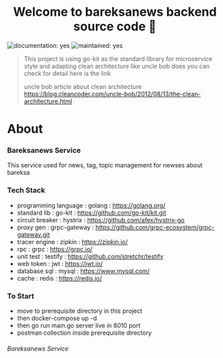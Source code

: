 <h1 align="center">Welcome to bareksanews backend source code 👋</h1>
<p>
  <img alt="documentation: yes" src="https://img.shields.io/badge/Documentation-Yes-green.svg" />
  <img alt="maintained: yes" src="https://img.shields.io/badge/Maintained-Yes-green.svg" />
</p>


>This project is using go-kit as the standard library for microservice style and adapting clean architecture like uncle bob does you can check for detail here is the link
>
>uncle bob article about clean architecture https://blog.cleancoder.com/uncle-bob/2012/08/13/the-clean-architecture.html



# About

### Bareksanews Service

This service used for news, tag, topic management for newses about bareksa

### Tech Stack

- programming language : golang : https://golang.org/
- standard lib : go-kit : https://github.com/go-kit/kit.git
- circuit breaker : hystrix : https://github.com/afex/hystrix-go
- proxy gen : grpc-gateway : https://github.com/grpc-ecosystem/grpc-gateway.git
- tracer engine : zipkin : https://zipkin.io/
- rpc : grpc : https://grpc.io/
- unit test : testify : https://github.com/stretchr/testify
- web token : jwt : https://jwt.io/
- database sql : mysql : https://www.mysql.com/
- cache : redis : https://redis.io/

### To Start

- move to prerequisite directory in this project
- then docker-compose up -d
- then go run main.go server live in 8010 port
- postman collection inside prerequisite directory

###### Bareksanews Service